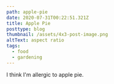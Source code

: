 ```yaml
---
path: apple-pie
date: 2020-07-31T00:22:51.321Z
title: Apple Pie
posttype: blog
thumbnail: /assets/4x3-post-image.png
altText: aspect ratio
tags:
  - food
  - gardening
---
```

I think I'm allergic to apple pie.